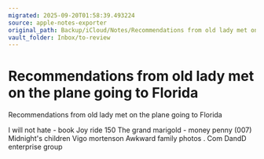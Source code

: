 ```yaml
---
migrated: 2025-09-20T01:58:39.493224
source: apple-notes-exporter
original_path: Backup/iCloud/Notes/Recommendations from old lady met on the plane going to Florida.md
vault_folder: Inbox/to-review
---
```

# Recommendations from old lady met on the plane going to Florida

Recommendations from old lady met on the plane going to Florida

I will not hate - book
Joy ride 150
The grand marigold - money penny (007)
Midnight's children
Vigo mortenson
Awkward family photos . Com
DandD enterprise group 
